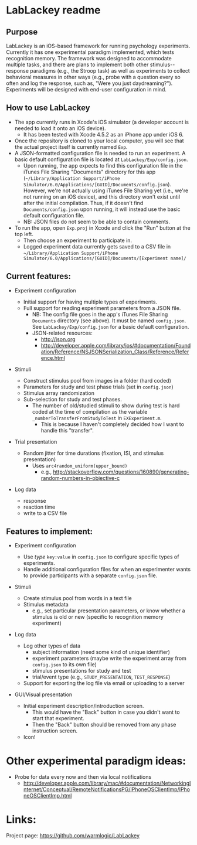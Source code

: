 LabLackey readme
====

Purpose
----

LabLackey is an iOS-based framework for running psychology experiments. Currently it has one experimental paradigm implemented, which tests recognition memory. The framework was designed to accommodate multiple tasks, and there are plans to implement both other stimulus--response paradigms (e.g., the Stroop task) as well as experiments to collect behavioral measures in other ways (e.g., probe with a question every so often and log the response, such as, "Were you just daydreaming?"). Experiments will be designed with end-user configuration in mind.

How to use LabLackey
----

- The app currently runs in Xcode's iOS simulator (a developer account is needed to load it onto an iOS device).
  - It has been tested with Xcode 4.5.2 as an iPhone app under iOS 6.
- Once the repository is cloned to your local computer, you will see that the actual project itself is currently named `Exp`.
- A JSON-formatted configuration file is needed to run an experiment. A basic default configuration file is located at `LabLackey/Exp/config.json`.
  - Upon running, the app expects to find this configuration file in the iTunes File Sharing "Documents" directory for this app (`~/Library/Application Support/iPhone Simulator/6.0/Applications/[GUID]/Documents/config.json`). However, we're not actually using iTunes File Sharing yet (i.e., we're not running on an iOS device), and this directory won't exist until after the initial compilation. Thus, if it doesn't find `Documents/config.json` upon running, it will instead use the basic default configuration file.
  - NB: JSON files do not seem to be able to contain comments.
- To run the app, open `Exp.proj` in Xcode and click the "Run" button at the top left.
  - Then choose an experiment to participate in.
  - Logged experiment data currently gets saved to a CSV file in `~/Library/Application Support/iPhone Simulator/6.0/Applications/[GUID]/Documents/[Experiment name]/`

Current features:
----

- Experiment configuration
  - Initial support for having multiple types of experiments.
  - Full support for reading experiment parameters from a JSON file.
    - NB: The config file goes in the app's iTunes File Sharing `Documents` directory (see above). It must be named `config.json`. See `LabLackey/Exp/config.json` for a basic default configuration.
    - JSON-related resources:
      - http://json.org
      - http://developer.apple.com/library/ios/#documentation/Foundation/Reference/NSJSONSerialization_Class/Reference/Reference.html

- Stimuli
  - Construct stimulus pool from images in a folder (hard coded)
  - Parameters for study and test phase trials (set in `config.json`)
  - Stimulus array randomization
  - Sub-selection for study and test phases.
    - The number of old/studied stimuli to show during test is hard coded at the time of compilation as the variable `_numberToTransferFromStudyToTest` in `EXExperiment.m`.
      - This is because I haven't completely decided how I want to handle this "transfer".

- Trial presentation
  - Random jitter for time durations (fixation, ISI, and stimulus presentation)
    - Uses `arc4random_uniform(upper_bound)`
      - e.g., http://stackoverflow.com/questions/160890/generating-random-numbers-in-objective-c

- Log data
  - response
  - reaction time
  - write to a CSV file


Features to implement:
----

- Experiment configuration
  - Use *type* `key:value` in `config.json` to configure specific types of experiments.
  - Handle additional configuration files for when an experimenter wants to provide participants with a separate `config.json` file.

- Stimuli
  - Create stimulus pool from words in a text file
  - Stimulus metadata
    - e.g., set particular presentation parameters, or know whether a stimulus is old or new (specific to recognition memory experiment)

- Log data
  - Log other types of data
    - subject information (need some kind of unique identifier)
    - experiment parameters (maybe write the experiment array from `config.json` to its own file)
    - stimulus presentations for study and test
    - trial/event type (e.g., `STUDY_PRESENTATION`, `TEST_RESPONSE`)
  - Support for exporting the log file via email or uploading to a server

- GUI/Visual presentation
  - Initial experiment description/introduction screen.
    - This would have the "Back" button in case you didn't want to start that experiment.
    - Then the "Back" button should be removed from any phase instruction screen.
  - Icon!


Other experimental paradigm ideas:
====

- Probe for data every now and then via local notifications
  - http://developer.apple.com/library/mac/#documentation/NetworkingInternet/Conceptual/RemoteNotificationsPG/IPhoneOSClientImp/IPhoneOSClientImp.html


Links:
====

Project page: https://github.com/warmlogic/LabLackey
